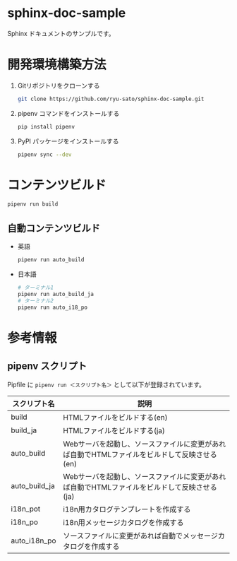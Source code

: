 # sphinx-doc-sample

Sphinx ドキュメントのサンプルです。

# 開発環境構築方法

1. Gitリポジトリをクローンする
    ```bash
    git clone https://github.com/ryu-sato/sphinx-doc-sample.git
    ```
2. pipenv コマンドをインストールする
    ```bash
    pip install pipenv
    ```
3. PyPI パッケージをインストールする
    ```bash
    pipenv sync --dev
    ```

# コンテンツビルド

```bash
pipenv run build
```

## 自動コンテンツビルド

* 英語
    ```bash
    pipenv run auto_build
    ```
* 日本語
    ```bash
    # ターミナル1
    pipenv run auto_build_ja
    # ターミナル2
    pipenv run auto_i18_po
    ```


# 参考情報

## pipenv スクリプト

Pipfile に `pipenv run ＜スクリプト名＞` として以下が登録されています。

|スクリプト名|説明|
| --- | --- |
|build|HTMLファイルをビルドする(en)|
|build_ja|HTMLファイルをビルドする(ja)|
|auto_build|Webサーバを起動し、ソースファイルに変更があれば自動でHTMLファイルをビルドして反映させる(en)|
|auto_build_ja|Webサーバを起動し、ソースファイルに変更があれば自動でHTMLファイルをビルドして反映させる(ja)|
|i18n_pot|i18n用カタログテンプレートを作成する|
|i18n_po|i18n用メッセージカタログを作成する|
|auto_i18n_po|ソースファイルに変更があれば自動でメッセージカタログを作成する|
